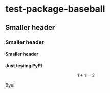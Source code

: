 # test-package-baseball

## Smaller header

### Smaller header

#### Smaller header

**Just testing PyPI**

$$
1 + 1 = 2
$$

Bye!
